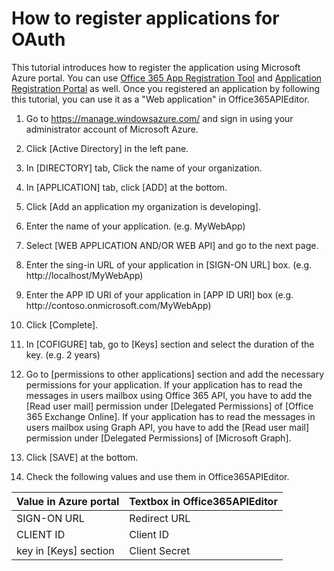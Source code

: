 # How to register applications for OAuth

This tutorial introduces how to register the application using Microsoft Azure portal. You can use [Office 365 App Registration Tool](http://dev.office.com/app-registration) and [Application Registration Portal](https://apps.dev.microsoft.com) as well.
Once you registered an application by following this tutorial, you can use it as a "Web application" in Office365APIEditor.

1. Go to https://manage.windowsazure.com/ and sign in using your administrator account of Microsoft Azure.

2. Click [Active Directory] in the left pane.

3. In [DIRECTORY] tab, Click the name of your organization.

4. In [APPLICATION] tab, click [ADD] at the bottom.

5. Click [Add an application my organization is developing].

6. Enter the name of your application. (e.g. MyWebApp)

7. Select [WEB APPLICATION AND/OR WEB API] and go to the next page.

8. Enter the sing-in URL of your application in [SIGN-ON URL] box. (e.g. http&#58;<span></span>//localhost/MyWebApp)

9. Enter the APP ID URI of your application in [APP ID URI] box (e.g. http&#58;//contoso.onmicrosoft.com/MyWebApp)

10. Click [Complete].

11. In [COFIGURE] tab, go to [Keys] section and select the duration of the key. (e.g. 2 years)

12. Go to [permissions to other applications] section and add the necessary permissions for your application.
If your application has to read the messages in users mailbox using Office 365 API, you have to add the [Read user mail] permission under [Delegated Permissions] of [Office 365 Exchange Online].
If your application has to read the messages in users mailbox using Graph API, you have to add the [Read user mail] permission under [Delegated Permissions] of [Microsoft Graph].

13. Click [SAVE] at the bottom.

14. Check the following values and use them in Office365APIEditor.

| Value in Azure portal | Textbox in Office365APIEditor |  
|:----------------------|-------------------------------|  
|SIGN-ON URL            |Redirect URL                   |  
|CLIENT ID              |Client ID                      |  
|key in [Keys] section  |Client Secret                  |  
